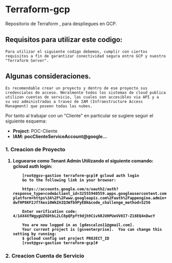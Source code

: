 # Terraform-gcp

Repositorio de Terraform , para despliegues en GCP.
## Requisitos para utilizar este codigo:

    Para utilizar el siguiente codigo debemos, cumplir con ciertos requisitos a fin de garantizar conectividad segura entre GCP y nuestro "Terraform Server".
## Algunas consideraciones.

    Es recomendable crear un proyecto y dentro de ese proyecto sus credenciales de acceso. Nmralmente todos los sistemas de cloud publica utilizan cuentas de servicio, las cuales son accesibles via API y a  su vez administradas a travez de IAM (Infraestructure Access Managment) que poseen todas las nubes.

Por tanto al trabajar con un "Cliente" en particular se sugiere seguir el siguiente esquema:

- <strong>Project</strong>: POC-Cliente 
- <strong>IAM</stong>:      pocClienteServiceAccount@google...

### 1. Creacion de Proyecto

1.  Loguearse como <strong>Tenant Admin</strong>
    Utilizando el siguiente comando: <strong>gcloud auth login</strong>:

            [root@gsv-gastion terraform-gcp]# gcloud auth login
            Go to the following link in your browser:

            https://accounts.google.com/o/oauth2/auth?response_type=code&client_id=32555940559.apps.googleusercontent.com&redirect_uri=urn%3Aietf%3Awg%3Aoauth%3A2.0%3Aoob&scope=openid+https%3A%2F%2Fwww.googleapis.com%2Fauth%2Fuserinfo.email+https%3A%2F%2Fwww.googleapis.com%2Fauth%2Fcloud-platform+https%3A%2F%2Fwww.googleapis.com%2Fauth%2Fappengine.admin+https%3A%2F%2Fwww.googleapis.com%2Fauth%2Fcompute+https%3A%2F%2Fwww.googleapis.com%2Fauth%2Faccounts.reauth&state=G5DH6m8UVpzjKFZglcilP1rLWDNdpq&prompt=consent&access_type=offline&code_challenge=E9mgWROHK-dwfHP8KF2Jf7Aesi0WkZAIQ3Wfb9PyEBk&code_challenge_method=S256

            Enter verification code: 4/1AX4XfWgygUZ6DtbL2LC8pQFpft9djh9CivhRJVHPUeVV0I7-Z16EQ4nDwcY

            You are now logged in as [gdescalzo11@gmail.com].
            Your current project is [gsventerprise].  You can change this setting by running:
            $ gcloud config set project PROJECT_ID
            [root@gsv-gastion terraform-gcp]# 

### 2. Creacion Cuenta de Servicio